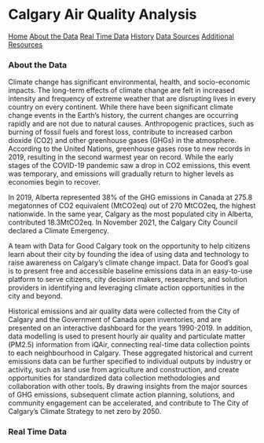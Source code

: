 
<h1>Calgary Air Quality Analysis</h1>

<nav class="topnav">
      <a class="active" href="#home">Home</a>
      <a href="#about">About the Data</a>
      <a href="#real_time">Real Time Data</a>
      <a href="#history">History</a>
      <!-- <a href="#predictions">Future</a> -->
      <a href="#sources">Data Sources</a>
      <a href="#resources">Additional Resources</a>
</nav>
<h3 id="about">About the Data</h3>

Climate change has significant environmental, health, and socio-economic impacts. The long-term effects of climate change are felt in increased intensity and frequency of extreme weather that are disrupting lives in every country on every continent.  While there have been significant climate change events in the Earth’s history, the current changes are occurring rapidly and are not due to natural causes.  Anthropogenic practices, such as burning of fossil fuels and forest loss, contribute to increased carbon dioxide (CO2) and other greenhouse gases (GHGs) in the atmosphere. According to the United Nations, greenhouse gases rose to new records in 2019, resulting in the second warmest year on record.  While the early stages of the COVID-19 pandemic saw a drop in CO2 emissions, this event was temporary, and emissions will gradually return to higher levels as economies begin to recover.

In 2019, Alberta represented 38% of the GHG emissions in Canada at 275.8 megatonnes of CO2 equivalent (MtCO2eq) out of 270 MtCO2eq, the highest nationwide.  In the same year, Calgary as the most populated city in Alberta, contributed 18.3MtCO2eq.  In November 2021, the Calgary City Council declared a Climate Emergency.  

A team with Data for Good Calgary took on the opportunity to help citizens learn about their city by founding the idea of using data and technology to raise awareness on Calgary’s climate change impact. Data for Good’s goal is to present free and accessible baseline emissions data in an easy-to-use platform to serve citizens, city decision makers, researchers, and solution providers in identifying and leveraging climate action opportunities in the city and beyond.

Historical emissions and air quality data were collected from the City of Calgary and the Government of Canada open inventories, and are presented on an interactive dashboard for the years 1990-2019.  In addition, data modelling is used to present hourly air quality and particulate matter (PM2.5) information from iQAir, connecting real-time data collection points to each neighbourhood in Calgary.  These aggregated historical and current emissions data can be further specified to individual outputs by industry or activity, such as land use from agriculture and construction, and create opportunities for standardized data collection methodologies and collaboration with other tools.  By drawing insights from the major sources of GHG emissions, subsequent climate action planning, solutions, and community engagement can be accelerated, and contribute to The City of Calgary’s Climate Strategy to net zero by 2050.
<br>

<h3 id="real_time">Real Time Data</h3>
    <div id="aiqmap" class="plotly-graph-div" style="height:100%; width:100%;"></div>

<h3 id="history">Calgary's Climate History</h3>

<h4>Calgary Emissions Report - Power BI</h4>
<iframe title="Calgary Emissions Data" width="1140" height="541.25" src="https://app.powerbi.com/reportEmbed?reportId=8b17e4e0-9aef-4010-be63-2d72dc58747c&autoAuth=true&ctid=1060fcd0-cf23-448a-9daa-faad4b730632&config=eyJjbHVzdGVyVXJsIjoiaHR0cHM6Ly93YWJpLWNhbmFkYS1jZW50cmFsLWItcHJpbWFyeS1yZWRpcmVjdC5hbmFseXNpcy53aW5kb3dzLm5ldC8ifQ%3D%3D" frameborder="0" allowFullScreen="true"></iframe>
<!-- <h4>Calgary Average AQI vs Traffic in the City</h4> -->

<h3 id="predictions">Future Predictions Using Exponential Smoothing</h3>

Based on historical monthly data and Holt Winter's method we devised a relatively simple model to predict particle
matter pollution, methane concentration and values for Air Quality Index data on a by-station basis.
A central concept of the used method, on which the interested reader can find more [here](https://orangematter.solarwinds.com/2019/12/15/holt-winters-forecasting-simplified/#:~:text=Holt%2DWinters%20is%20a%20model,cyclical%20repeating%20pattern%20(seasonality)),
is seasonality.

While the seasonality for the AIQ can easily be discovered by looking at the historical line chart the seasonality for
PM2.5 concentration was determined by using grid search over a reasonable parameter space, 
trying to reduce the mean squared error on prediction.

Unfortunately the results differed between stations, indicating that the seasonal periodicity is either 3 or 4 months.
This, together with other statistical factors, indicate that at least for PM2.5 concentration the seasonal component is
not a clear determining factor. Indeed additional data (forest fires, wind, ...) could account for some variance
and further examination might be needed.

<div id="predictions" class="plotly-graph-div" style="height:100%; width:100%;"></div>


<div id="info_box">
<h3 id="sources">Data Sources</h3>
    <a href="https://data.calgary.ca/Base-Maps/Community-Boundaries/ab7m-fwn6" target="_blank" rel="noopener noreferrer">
        • City of Calgary Community District Boundaries
    </a><br>
    <a href="https://data.calgary.ca/Environment/Community-wide-Greenhouse-Gas-GHG-Inventory/m7gu-3xk5" target="_blank" rel="noopener noreferrer">
        • City of Calgary Community-wide Greenhouse Gas Inventory 
    </a><br>
    <a href="https://data.calgary.ca/Environment/Historical-Air-Quality/uqjm-jxgp" target="_blank" rel="noopener noreferrer">
        • City of Calgary Historical Air Quality Open Data
    </a><br>
    <a href="https://www.iqair.com/ca/canada/alberta/calgary" target="_blank" rel="noopener noreferrer">
        • IQAir - Calgary Air Quality index (AQI) and PM2.5 Air Pollution 
    </a><br>

<h3 id="resources">References</h3>
    <a href="https://www.calgary.ca/uep/esm/energy-savings/climate-change.html#emergency" target="_blank" rel="noopener noreferrer">
        • City of Calgary Climate Change Program
    </a><br>
    <a href="https://www.canada.ca/en/environment-climate-change/services/environmental-indicators/greenhouse-gas-emissions.html" target="_blank" rel="noopener noreferrer">
        • Government of Canada National Greenhouse Gas Emissions 
    </a><br>
    <a href="https://www.un.org/en/climatechange" target="_blank" rel="noopener noreferrer">
        • United Nations Climate Action
    </a><br>

<h3>Additional Resources</h3>
    <a href="https://acis.alberta.ca/" target="_blank" rel="noopener noreferrer">
        • Alberta Climate Information Service
    </a><br>
    <a href="https://www.calgaryclimatehub.ca/" target="_blank" rel="noopener noreferrer">
        • ​​Calgary Climate Hub
    </a><br>
    <a href="https://www.calgary.ca/uep/esm/climate-change/climate-actions.html" target="_blank" rel="noopener noreferrer">
        • City of Calgary Climate Resilience Strategy Action Plans
    </a><br>
    <a href="https://climateatlas.ca/" target="_blank" rel="noopener noreferrer">
        • Climate Atlas of Canada
    </a><br>
    <a href="https://www.canada.ca/en/services/environment/weather/climatechange.html" target="_blank" rel="noopener noreferrer">
        • Government of Canada Climate Change
    </a><br>
    <a href="https://www.canada.ca/en/environment-climate-change/services/climate-change/greenhouse-gas-emissions/inventory.html" target="_blank" rel="noopener noreferrer">
        • Government of Canada Greenhouse Gas Inventory
    </a><br>
    <a href="https://unfccc.int/" target="_blank" rel="noopener noreferrer">
        • United Nations Framework Convention on Climate Change
    </a><br>